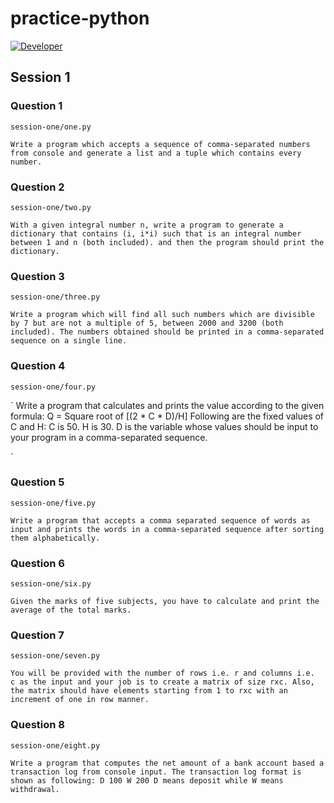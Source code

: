 # practice-python
[![Developer](https://img.shields.io/badge/author-Ishan%20Chhabra-blue.svg)]()

## Session 1
### Question 1
    
    session-one/one.py

`
Write a program which accepts a sequence of comma-separated numbers from console and generate a list and a tuple which contains every number.
`

### Question 2

    session-one/two.py

`
With a given integral number n, write a program to generate a dictionary that contains (i, i*i) such that is an integral number between 1 and n (both included). and then the program should print the dictionary.
`

### Question 3

    session-one/three.py

`
Write a program which will find all such numbers which are divisible by 7 but are not a multiple of 5, between 2000 and 3200 (both included).
The numbers obtained should be printed in a comma-separated sequence on a single line.
`

### Question 4

    session-one/four.py

`
Write a program that calculates and prints the value according to the given formula:
Q = Square root of [(2 * C * D)/H]
Following are the fixed values of C and H:
C is 50. H is 30.
D is the variable whose values should be input to your program in a comma-separated sequence.

`

### Question 5

    session-one/five.py

`
Write a program that accepts a comma separated sequence of words as input and prints the words in a comma-separated sequence after sorting them alphabetically.
`

### Question 6

    session-one/six.py

`
Given the marks of five subjects, you have to calculate and print the average of the total marks.
`

### Question 7

    session-one/seven.py

`
You will be provided with the number of rows i.e. r and columns i.e. c as the input and your job is to create a matrix of size rxc. Also, the matrix should have elements starting from 1 to rxc with an increment of one in row manner.
`

### Question 8

    session-one/eight.py

`
Write a program that computes the net amount of a bank account based a transaction log from console input. The transaction log format is shown as following:
D 100
W 200
D means deposit while W means withdrawal.
`